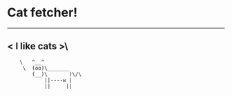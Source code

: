 # Cat fetcher!
 _____________
\< I like cats >\
 -------------
        \   ^__^
         \  (oo)\_______
            (__)\       )\/\
                ||----w |
                ||     ||

